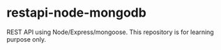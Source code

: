# restapi-node-mongodb

 REST API using Node/Express/mongoose.
 This repository is for learning purpose only.
